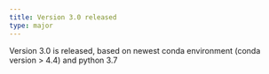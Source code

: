 ```yaml
---
title: Version 3.0 released
type: major
---
```


Version 3.0 is released, based on newest conda environment (conda version > 4.4) and python 3.7